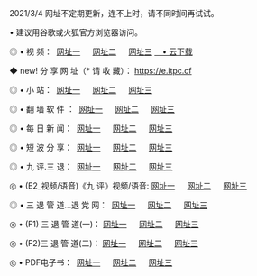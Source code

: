 <p>2021/3/4 网址不定期更新，连不上时，请不同时间再试试。
<p>• 建议用谷歌或火狐官方浏览器访问。
<p>◎ • 视 频： 
<a href="http://hwq.lexmarktr.com/" target="_blank">网址一</a> 　 
<a href="http://hps.lexmarktr.com/" target="_blank">网址二</a> 　 
<a href="http://hps.lexmarktr.com/b.html" target="_blank">网址三</a>
<a href="https://yadi.sk/d/d0sUeAOpal3njw" target="_blank">　• 云下载 </a></p>
<p>◆ new! 分 享 网 址（* 请 收 藏）： <a href="http://hvj.lexmarktr.com/a.html">https://e.itpc.cf</a></p>

<p>◎ • 小 站：  
<a href="http://hwq.lexmarktr.com/f.html" target="_blank">网址一</a> 　 
<a href="http://hps.lexmarktr.com/h.html" target="_blank">网址二</a> 　 
<a href="http://hps.lexmarktr.com/k/" target="_blank">网址三</a></p>
<p>◎ • 翻 墙 软 件 ：  
<a href="http://hwq.lexmarktr.com/ff/" target="_blank">网址一</a> 　 
<a href="http://hps.lexmarktr.com/s/read/a1_nd.html" target="_blank">网址二</a> 　 
<a href="http://hps.lexmarktr.com/ff/index.html" target="_blank">网址三</a></p>
<p>◎ • 每 日 新 闻：  
<a href="http://hwq.lexmarktr.com/day/" target="_blank">网址一</a> 　 
<a href="http://hps.lexmarktr.com/day/" target="_blank">网址二</a> 　 
<a href="http://hps.lexmarktr.com/day/index.html" target="_blank">网址三</a></p>
<p>◎ • 短 波 分 享：  
<a href="http://hwq.lexmarktr.com/h/" target="_blank">网址一</a> 　 
<a href="http://hps.lexmarktr.com/h/" target="_blank">网址二</a> 　 
<a href="http://hps.lexmarktr.com/h/index.html" target="_blank">网址三</a></p>
<p>◎ • 九 评.三 退：  
<a href="http://hwq.lexmarktr.com/t/" target="_blank">网址一</a> 　 
<a href="http://hps.lexmarktr.com/v2/index.html" target="_blank">网址二</a> 　 
<a href="http://hps.lexmarktr.com/tt/index.html" target="_blank">网址三</a> 　</p>
<p>◎ • (E2_视频/语音)《九 评》视频/语音: 
<a href="http://hps.lexmarktr.com/7738.html" target="_blank">网址一</a> 　 
<a href="http://hps.lexmarktr.com/7614.html" target="_blank">网址二</a> 　 
<a href="http://hps.lexmarktr.com/7633.html" target="_blank">网址三</a></p>
<p>◎ • 三 退 管 道...退 党 网：  
<a href="http://hwq.lexmarktr.com/go/td1.html" target="_blank">网址一</a> 　 
<a href="http://hps.lexmarktr.com/go/td2.html" target="_blank">网址二</a> 　 
<a href="http://hps.lexmarktr.com/go/td3.html" target="_blank">网址三</a></p>
<p>◎ • (F1) 三 退 管 道(一)： 
<a href="http://hwq.lexmarktr.com/dd/" target="_blank">网址一</a> 　 
<a href="http://hps.lexmarktr.com/s/read/a1_tdx.html" target="_blank">网址二</a> 　 
<a href="http://hps.lexmarktr.com/dd/" target="_blank">网址三</a></p>
<p>◎ • (F2)三 退 管 道(二)： 
<a href="http://hps.lexmarktr.com/d/" target="_blank">网址一</a> 　 
<a href="http://hwq.lexmarktr.com/d/index.html" target="_blank">网址二</a> 　 
<a href="http://hps.lexmarktr.com/d/" target="_blank">网址三</a></p>
<p>◎ • PDF电子书：  
<a href="http://hwq.lexmarktr.com/p/" target="_blank">网址一</a> 　 
<a href="http://hps.lexmarktr.com/p/index.html" target="_blank">网址二</a> 　 
<a href="http://hps.lexmarktr.com/p/" target="_blank">网址三</a></p>
